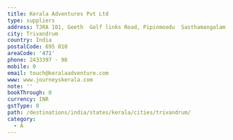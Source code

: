 ```yaml
---
title: Kerala Adventures Pvt Ltd
type: suppliers
address: TJRA 101, Geeth  Golf links Road, Pipinmoodu  Sasthamangalam
city: Trivandrum
country: India
postalCode: 695 010
areaCode: '471'
phone: 2433397 - 98
mobile: 0
email: touch@keralaadventure.com
www: www.journeyskerala.com
note: ''
bookThrough: 0
currency: INR
gstType: 0
path: /destinations/india/states/kerala/cities/trivandrum/
category:
  - A
---
```


